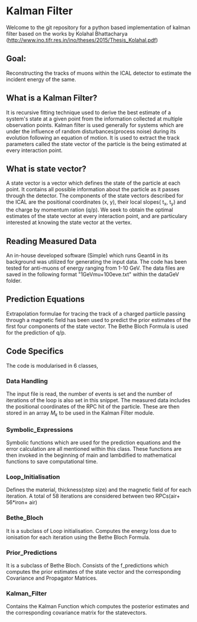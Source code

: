 # Kalman Filter
 Welcome to the git repository for a python based implementation of kalman filter based on the works by Kolahal Bhattacharya (http://www.ino.tifr.res.in/ino/theses/2015/Thesis_Kolahal.pdf)

## Goal:
  Reconstructing the tracks of muons within the ICAL detector to estimate the incident energy of the same. 

## What is a Kalman Filter?
It is recursive fitting technique used to derive the best estimate of a system's state at a given point from the information collected at multiple observation points. Kalman filter is used generally for systems which are under the influence of random disturbances(process noise) during its evolution following an equation of motion. It is used to extract the track parameters called the state vector of the particle is the being estimated at every interaction point.


## What is state vector?
A state vector is a vector which defines the state of the particle at each point. It contains all possible information about the particle as it passes through the detector. The components of the state vectors described for the ICAL are the positional coordinates (x, y), their local slopes( t<sub>x</sub>, t<sub>y</sub>) and the charge by momentum ration (q/p). We seek to obtain the optimal estimates of the state vector at every interaction point, and are particulary interested at knowing the state vector at the vertex.

## Reading Measured Data
An in-house developed software (Simple) which runs Geant4 in its background was utilized for generating the input data. The code has been tested for anti-muons of energy ranging from 1-10 GeV. The data files are saved in the following format "1GeVmu+100eve.txt" within the dataGeV folder.

## Prediction Equations
Extrapolation formulae for tracing the track of a charged partiicle passing through a magnetic field has been used to predict the prior estimates of the first four components of the state vector. The Bethe Bloch Formula is used for the prediction of q/p.

## Code Specifics
The code is modularised in 6 classes,

### Data Handling
The input file is read, the number of events is set and the number of iterations of the loop is also set in this snippet. The measured data includes the positional coordinates of the RPC hit of the particle. These are then stored in an array $M_k$ to be used in the Kalman Filter module.

### Symbolic_Expressions
Symbolic functions which are used for the prediction equations and the error calculation are all mentioned within this class. These functions are then invoked in the beginning of main and lambdified to mathematical functions to save computational time.

### Loop_Initialisation
Defines the material, thickness(step size) and the magnetic field of for each iteration. A total of 58 iterations are considered between two RPCs(air+ 56\*iron+ air) 

### Bethe_Bloch
It is a subclass of Loop initialisation. Computes the energy loss due to ionisation for each iteration using the Bethe Bloch Formula.

### Prior_Predictions
It is a subclass of Bethe Bloch. Consists of the f_predictions which computes the prior estimates of the state vector and the corresponding Covariance and Propagator Matrices.
 
### Kalman_Filter
Contains the Kalman Function which computes the posterior estimates and the corresponding covariance matrix for the statevectors.





